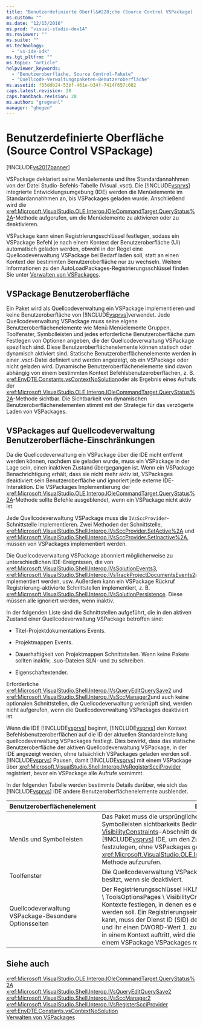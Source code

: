 ```yaml
---
title: "Benutzerdefinierte Oberfl&#228;che (Source Control VSPackage) | Microsoft Docs"
ms.custom: ""
ms.date: "12/15/2016"
ms.prod: "visual-studio-dev14"
ms.reviewer: ""
ms.suite: ""
ms.technology: 
  - "vs-ide-sdk"
ms.tgt_pltfrm: ""
ms.topic: "article"
helpviewer_keywords: 
  - "Benutzeroberfläche, Source Control-Pakete"
  - "Quellcode-Verwaltungspaketen-Benutzeroberfläche"
ms.assetid: f35ddb24-53bf-461e-b34f-7414f657c082
caps.latest.revision: 28
caps.handback.revision: 28
ms.author: "gregvanl"
manager: "ghogen"
---
```

# Benutzerdefinierte Oberfl&#228;che (Source Control VSPackage)
[!INCLUDE[vs2017banner](../../code-quality/includes/vs2017banner.md)]

VSPackage deklariert seine Menüelemente und ihre Standardannahhmen von der Datei Studio\-Befehls\-Tabelle \(Visual .vsct\).  Die [!INCLUDE[vsprvs](../../code-quality/includes/vsprvs_md.md)] integrierte Entwicklungsumgebung \(IDE\) werden die Menüelemente im Standardannahhmen an, bis VSPackages geladen wurde.  Anschließend wird die <xref:Microsoft.VisualStudio.OLE.Interop.IOleCommandTarget.QueryStatus%2A>\-Methode aufgerufen, um die Menüelemente zu aktivieren oder zu deaktivieren.  
  
 VSPackage kann einen Registrierungsschlüssel festlegen, sodass ein VSPackage Befehl je nach einem Kontext der Benutzeroberfläche \(UI\) automatisch geladen werden, obwohl in der Regel eine Quellcodeverwaltung VSPackage bei Bedarf laden soll, statt an einen Kontext der bestimmten Benutzeroberfläche nur zu wechseln.  Weitere Informationen zu den AutoLoadPackages\-Registrierungsschlüssel finden Sie unter [Verwalten von VSPackages](../../extensibility/managing-vspackages.md).  
  
## VSPackage Benutzeroberfläche  
 Ein Paket wird als Quellcodeverwaltung ein VSPackage implementieren und keine Benutzeroberfläche von [!INCLUDE[vsprvs](../../code-quality/includes/vsprvs_md.md)]verwendet.  Jede Quellcodeverwaltung VSPackage muss seine eigene Benutzeroberflächenelemente wie Menü Menüelemente Gruppen, Toolfenster, Symbolleisten und jedes erforderliche Benutzeroberfläche zum Festlegen von Optionen angeben, die der Quellcodeverwaltung VSPackage spezifisch sind.  Diese Benutzeroberflächenelemente können statisch oder dynamisch aktiviert sind.  Statische Benutzeroberflächenelemente werden in einer .vsct\-Datei definiert und werden angezeigt, ob ein VSPackage oder nicht geladen wird.  Dynamische Benutzeroberflächenelemente sind davon abhängig von einem bestimmten Kontext Befehlsbenutzeroberflächen, z. B. <xref:EnvDTE.Constants.vsContextNoSolution>oder als Ergebnis eines Aufrufs der <xref:Microsoft.VisualStudio.OLE.Interop.IOleCommandTarget.QueryStatus%2A>\-Methode sichtbar.  Die Sichtbarkeit von dynamischen Benutzeroberflächenelementen stimmt mit der Strategie für das verzögerte Laden von VSPackages.  
  
## VSPackages auf Quellcodeverwaltung Benutzeroberfläche\-Einschränkungen  
 Da die Quellcodeverwaltung ein VSPackage über die IDE nicht entfernt werden können, nachdem sie geladen wurde, muss ein VSPackage in der Lage sein, einen inaktiven Zustand übergegangen ist.  Wenn ein VSPackage Benachrichtigung erhält, dass sie nicht mehr aktiv ist, VSPackages deaktiviert sein Benutzeroberfläche und ignoriert jede externe IDE\-Interaktion.  Die VSPackages Implementierung der <xref:Microsoft.VisualStudio.OLE.Interop.IOleCommandTarget.QueryStatus%2A>\-Methode sollte Befehle ausgeblendet, wenn ein VSPackage nicht aktiv ist.  
  
 Jede Quellcodeverwaltung VSPackage muss die `IVsSccProvider`\-Schnittstelle implementieren.  Zwei Methoden der Schnittstelle, <xref:Microsoft.VisualStudio.Shell.Interop.IVsSccProvider.SetActive%2A> und <xref:Microsoft.VisualStudio.Shell.Interop.IVsSccProvider.SetInactive%2A>, müssen von VSPackages implementiert werden.  
  
 Die Quellcodeverwaltung VSPackage abonniert möglicherweise zu unterschiedlichen IDE\-Ereignissen, die von <xref:Microsoft.VisualStudio.Shell.Interop.IVsSolutionEvents3>, <xref:Microsoft.VisualStudio.Shell.Interop.IVsTrackProjectDocumentsEvents2>implementiert werden, usw.  Außerdem kann ein VSPackage Rückruf Registrierung\-aktivierte Schnittstellen implementiert, z. B. <xref:Microsoft.VisualStudio.Shell.Interop.IVsSolutionPersistence>.  Diese müssen alle ignoriert werden, wenn inaktiv.  
  
 In der folgenden Liste sind die Schnittstellen aufgeführt, die in den aktiven Zustand einer Quellcodeverwaltung VSPackage betroffen sind:  
  
-   Titel\-Projektdokumentations Events.  
  
-   Projektmappen Events.  
  
-   Dauerhaftigkeit von Projektmappen Schnittstellen.  Wenn keine Pakete sollten inaktiv, .suo\-Dateien SLN\- und zu schreiben.  
  
-   Eigenschaftextender.  
  
 Erforderliche <xref:Microsoft.VisualStudio.Shell.Interop.IVsQueryEditQuerySave2> und <xref:Microsoft.VisualStudio.Shell.Interop.IVsSccManager2>und auch keine optionalen Schnittstellen, die Quellcodeverwaltung verknüpft sind, werden nicht aufgerufen, wenn die Quellcodeverwaltung VSPackages deaktiviert ist.  
  
 Wenn die IDE [!INCLUDE[vsprvs](../../code-quality/includes/vsprvs_md.md)] beginnt, [!INCLUDE[vsprvs](../../code-quality/includes/vsprvs_md.md)] den Kontext Befehlsbenutzeroberflächen auf die ID der aktuellen Standardeinstellung quellcodeverwaltung VSPackages festlegt.  Dies bewirkt, dass das statische Benutzeroberfläche der aktiven Quellcodeverwaltung VSPackage, in der IDE angezeigt werden, ohne tatsächlich VSPackages geladen werden soll.  [!INCLUDE[vsprvs](../../code-quality/includes/vsprvs_md.md)] Pausen, damit [!INCLUDE[vsprvs](../../code-quality/includes/vsprvs_md.md)] mit einem VSPackage über <xref:Microsoft.VisualStudio.Shell.Interop.IVsRegisterScciProvider> registriert, bevor ein VSPackage alle Aufrufe vornimmt.  
  
 In der folgenden Tabelle werden bestimmte Details darüber, wie sich das [!INCLUDE[vsprvs](../../code-quality/includes/vsprvs_md.md)] IDE andere Benutzeroberflächenelemente ausblendet.  
  
|Benutzeroberflächenelement|Beschreibung|  
|--------------------------------|------------------|  
|Menüs und Symbolleisten|Das Paket muss die ursprünglichen Quellcodeverwaltung Menü\- und Symbolleisten sichtbarkeits Bedingungen zur Quellcodeverwaltung paket\-id im [VisibilityConstraints](../../extensibility/visibilityconstraints-element.md)\-Abschnitt der .vsct\-Datei festlegen.  Dies ermöglicht das [!INCLUDE[vsprvs](../../code-quality/includes/vsprvs_md.md)] IDE, um den Zustand der Menüelemente entsprechend festzulegen, ohne VSPackages geladen und eine Implementierung der <xref:Microsoft.VisualStudio.OLE.Interop.IOleCommandTarget.QueryStatus%2A>\-Methode aufzurufen.|  
|Toolfenster|Die Quellcodeverwaltung VSPackage blendet alle Toolfenster aus, die dieser besitzt, wenn sie deaktiviert.|  
|Quellcodeverwaltung VSPackage\-Besondere Optionsseiten|Der Registrierungsschlüssel HKLM \\ SOFTWARE \\ Microsoft \\ VisualStudio \\ X.Y \\ ToolsOptionsPages \\ VisibilityCmdUIContexts VSPackage können die Kontexte festlegen, in denen es erforderlich ist, seine Optionsseiten angezeigt werden soll.  Ein Registrierungseintrag unter diesem Schlüssel erstellt werden kann, muss der Dienst ID \(SID\) des verwendeten diensts Quellcodeverwaltung und ihr einen DWORD\-Wert 1. zuwies.  Sobald ein Benutzeroberfläche\-Ereignis in einem Kontext auftritt, wird die Quellcodeverwaltung bezeichnet wird, mit einem VSPackage VSPackages registriert, wenn es aktiv ist.|  
  
## Siehe auch  
 <xref:Microsoft.VisualStudio.OLE.Interop.IOleCommandTarget.QueryStatus%2A>   
 <xref:Microsoft.VisualStudio.Shell.Interop.IVsQueryEditQuerySave2>   
 <xref:Microsoft.VisualStudio.Shell.Interop.IVsSccManager2>   
 <xref:Microsoft.VisualStudio.Shell.Interop.IVsRegisterScciProvider>   
 <xref:EnvDTE.Constants.vsContextNoSolution>   
 [Verwalten von VSPackages](../../extensibility/managing-vspackages.md)